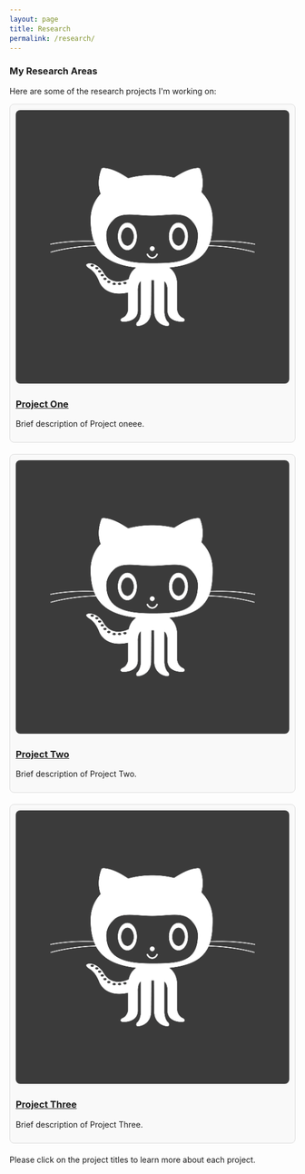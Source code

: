 ```yaml
---
layout: page
title: Research
permalink: /research/
---
```


<style>
/* Basic box styles */
.research-item {
  margin-bottom: 20px;
  border: 1px solid #ddd;
  transition: transform 0.2s; /* Animation */
  padding: 10px;
  border-radius: 8px;
  background-color: #f9f9f9;
}

/* Hover effect for boxes */
.research-item:hover {
  transform: scale(1.05); /* Slightly larger */
  box-shadow: 0 4px 8px rgba(0, 0, 0, 0.2);
}

.research-image {
  max-width: 100%;
  height: auto;
  border-radius: 8px;
}

/* Responsive image and box container */
@media (max-width: 600px) {
  .research-item {
    flex-direction: column;
  }
}
</style>

### My Research Areas

Here are some of the research projects I'm working on:

<div class="research-item">
  <img class="research-image" src="/img/avatar-icon.png" alt="Project One">
  <!-- Assuming the permalink for one.md is set to /research/one in its YAML front matter -->
  <h3><a href=/research/webtool">Project One</a></h3>
  <p>Brief description of Project oneee.</p>
</div>

<!-- For a blog post, use the post's URL structure which might look like /year/month/day/title -->
<div class="research-item">
  <img class="research-image" src="/img/avatar-icon.png" alt="Project Two">
  <h3><a href="/2018/09/10/Akademy-Experience">Project Two</a></h3>
  <p>Brief description of Project Two.</p>
</div>

<!-- Correctly linking to another page in the research directory -->
<div class="research-item">
  <img class="research-image" src="/img/avatar-icon.png" alt="Project Three">
  <h3><a href="/research/project-three">Project Three</a></h3>
  <p>Brief description of Project Three.</p>
</div>


Please click on the project titles to learn more about each project.
